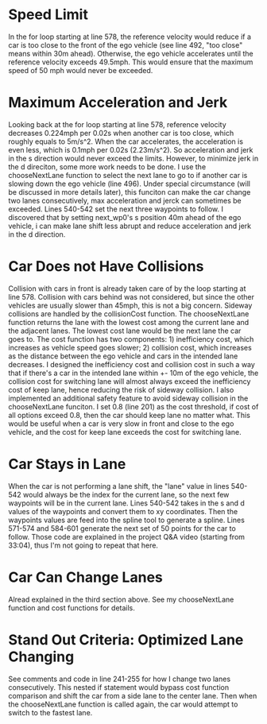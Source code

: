 # Speed Limit
In the for loop starting at line 578, the reference velocity would reduce if a car is too close to the front of the ego vehicle (see line 
492, "too close" means within 30m ahead). Otherwise, the ego vehicle accelerates until the reference velocity exceeds 49.5mph. This would 
ensure that the maximum speed of 50 mph would never be exceeded. 

# Maximum Acceleration and Jerk
Looking back at the for loop starting at line 578, reference velocity decreases 0.224mph per 0.02s when another car is too close, which 
roughly equals to 5m/s^2. When the car accelerates, the acceleration is even less, which is 0.1mph per 0.02s (2.23m/s^2). So acceleration 
and jerk in the s direction would never exceed the limits. However, to minimize jerk in the d direciton, some more work needs to be done. 
I use the chooseNextLane function to select the next lane to go to if another car is slowing down the ego vehicle (line 496). Under 
special circumstance (will be discussed in more details later), this funciton can make the car change two lanes consecutively, max 
acceleration and jerck can sometimes be exceeded. Lines 540-542 set the next three waypoints to follow. I discovered that by setting 
next_wp0's s position 40m ahead of the ego vehicle, i can make lane shift less abrupt and reduce acceleration and jerk in the d direction. 

# Car Does not Have Collisions
Collision with cars in front is already taken care of by the loop starting at line 578. Collision with cars behind was not considered, but 
since the other vehicles are usually slower than 45mph, this is not a big concern. Sideway collisions are handled by the collisionCost 
function. The chooseNextLane function returns the lane with the lowest cost among the current lane and the adjacent lanes. The lowest cost 
lane would be the next lane the car goes to. The cost function has two components: 1) inefficiency cost, which increases as vehicle speed 
goes slower; 2) collision cost, which increases as the distance between the ego vehicle and cars in the intended lane decreases. I designed 
the inefficiency cost and collision cost in such a way that if there's a car in the intended lane within +- 10m of the ego vehicle, the 
collision cost for switching lane will almost always exceed the inefficiency cost of keep lane, hence reducing the risk of sideway 
collision. I also implemented an additional safety feature to avoid sideway collision in the chooseNextLane funciton. I set 0.8 (line 201) 
as the cost threshold, if cost of all options exceed 0.8, then the car should keep lane no matter what. This would be useful when a car is 
very slow in front and close to the ego vehicle, and the cost for keep lane exceeds the cost for switching lane.

# Car Stays in Lane
When the car is not performing a lane shift, the "lane" value in lines 540-542 would always be the index for the current lane, so the next 
few waypoints will be in the current lane. Lines 540-542 takes in the s and d values of the waypoints and convert them to xy coordinates.
Then the waypoints values are feed into the spline tool to generate a spline. Lines 571-574 and 584-601 generate the next set of 50 points
for the car to follow. Those code are explained in the project Q&A video (starting from 33:04), thus I'm not going to repeat that here.

# Car Can Change Lanes
Alread explained in the third section above. See my chooseNextLane function and cost functions for details.

# Stand Out Criteria: Optimized Lane Changing
See comments and code in line 241-255 for how I change two lanes consecutively. This nested if statement would bypass cost function 
comparison and shift the car from a side lane to the center lane. Then when the chooseNextLane function is called again, the car would
attempt to switch to the fastest lane. 
